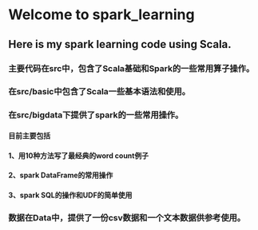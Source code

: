 # Welcome to spark_learning
## Here is my spark learning code using Scala.
### 主要代码在src中，包含了Scala基础和Spark的一些常用算子操作。
### 在src/basic中包含了Scala一些基本语法和使用。
### 在src/bigdata下提供了spark的一些常用操作。
#### 目前主要包括
#### 1、用10种方法写了最经典的word count例子
#### 2、spark DataFrame的常用操作
#### 3、spark SQL的操作和UDF的简单使用
### 数据在Data中，提供了一份csv数据和一个文本数据供参考使用。
